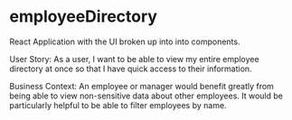# employeeDirectory
React Application with the UI broken up into into components.

User Story:  As a user, I want to be able to view my entire employee directory at once so that I have quick access to their information.   

Business Context: An employee or manager would benefit greatly from being able to view non-sensitive data about other employees. It would be particularly helpful to be able to filter employees by name.
